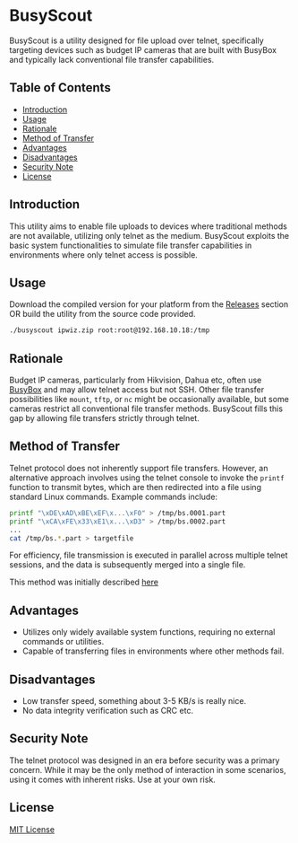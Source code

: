 # BusyScout

BusyScout is a utility designed for file upload over telnet, specifically targeting devices such as budget IP cameras that are built with BusyBox and typically lack conventional file transfer capabilities.

## Table of Contents

- [Introduction](#introduction)
- [Usage](#usage)
- [Rationale](#rationale)
- [Method of Transfer](#method-of-transfer)
- [Advantages](#advantages)
- [Disadvantages](#disadvantages)
- [Security Note](#security-note)
- [License](#license)

## Introduction

This utility aims to enable file uploads to devices where traditional methods are not available, utilizing only telnet as the medium. BusyScout exploits the basic system functionalities to simulate file transfer capabilities in environments where only telnet access is possible.

## Usage

Download the compiled version for your platform from the [Releases](https://github.com/krabiswabbie/busyscout/releases/latest) section OR build the utility from the source code provided.

```bash
./busyscout ipwiz.zip root:root@192.168.10.18:/tmp
```

## Rationale
Budget IP cameras, particularly from Hikvision, Dahua etc, often use [BusyBox](https://busybox.net/) and may allow telnet access but not SSH. Other file transfer possibilities like `mount`, `tftp`, or `nc` might be occasionally available, but some cameras restrict all conventional file transfer methods. BusyScout fills this gap by allowing file transfers strictly through telnet.

## Method of Transfer
Telnet protocol does not inherently support file transfers. However, an alternative approach involves using the telnet console to invoke the `printf` function to transmit bytes, which are then redirected into a file using standard Linux commands. Example commands include:

```bash
printf "\xDE\xAD\xBE\xEF\x...\xF0" > /tmp/bs.0001.part
printf "\xCA\xFE\x33\xE1\x...\xD3" > /tmp/bs.0002.part
...
cat /tmp/bs.*.part > targetfile 
```

For efficiency, file transmission is executed in parallel across multiple telnet sessions, and the data is subsequently merged into a single file.

This method was initially described [here](https://unix.stackexchange.com/a/417895)

## Advantages
- Utilizes only widely available system functions, requiring no external commands or utilities.
- Capable of transferring files in environments where other methods fail.

## Disadvantages
- Low transfer speed, something about 3-5 KB/s is really nice.
- No data integrity verification such as CRC etc.

## Security Note
The telnet protocol was designed in an era before security was a primary concern. While it may be the only method of interaction in some scenarios, using it comes with inherent risks. Use at your own risk.

## License
[MIT License](LICENSE)
